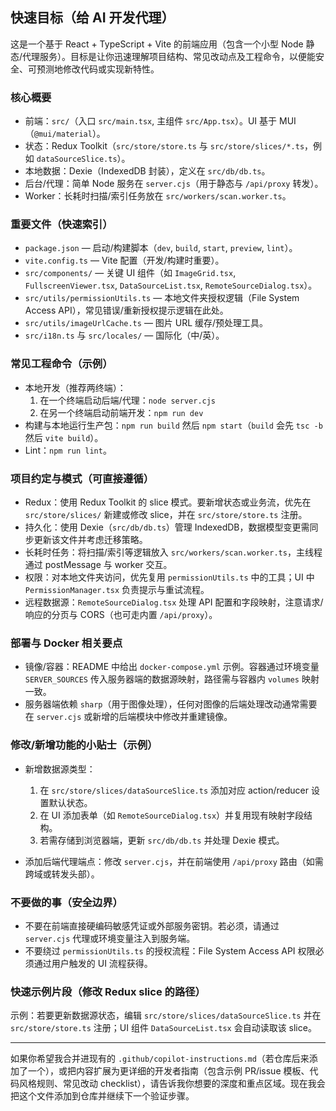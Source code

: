 ## 快速目标（给 AI 开发代理）

这是一个基于 React + TypeScript + Vite 的前端应用（包含一个小型 Node 静态/代理服务）。目标是让你迅速理解项目结构、常见改动点及工程命令，以便能安全、可预测地修改代码或实现新特性。

### 核心概要
- 前端：`src/`（入口 `src/main.tsx`, 主组件 `src/App.tsx`）。UI 基于 MUI（`@mui/material`）。
- 状态：Redux Toolkit（`src/store/store.ts` 与 `src/store/slices/*.ts`，例如 `dataSourceSlice.ts`）。
- 本地数据：Dexie（IndexedDB 封装），定义在 `src/db/db.ts`。
- 后台/代理：简单 Node 服务在 `server.cjs`（用于静态与 `/api/proxy` 转发）。
- Worker：长耗时扫描/索引任务放在 `src/workers/scan.worker.ts`。

### 重要文件（快速索引）
- `package.json` — 启动/构建脚本（`dev`, `build`, `start`, `preview`, `lint`）。
- `vite.config.ts` — Vite 配置（开发/构建时重要）。
- `src/components/` — 关键 UI 组件（如 `ImageGrid.tsx`, `FullscreenViewer.tsx`, `DataSourceList.tsx`, `RemoteSourceDialog.tsx`）。
- `src/utils/permissionUtils.ts` — 本地文件夹授权逻辑（File System Access API），常见错误/重新授权提示逻辑在此处。
- `src/utils/imageUrlCache.ts` — 图片 URL 缓存/预处理工具。
- `src/i18n.ts` 与 `src/locales/` — 国际化（中/英）。

### 常见工程命令（示例）
- 本地开发（推荐两终端）：
  1) 在一个终端启动后端/代理：`node server.cjs`
  2) 在另一个终端启动前端开发：`npm run dev`
- 构建与本地运行生产包：`npm run build` 然后 `npm start`（`build` 会先 `tsc -b` 然后 `vite build`）。
- Lint：`npm run lint`。

### 项目约定与模式（可直接遵循）
- Redux：使用 Redux Toolkit 的 slice 模式。要新增状态或业务流，优先在 `src/store/slices/` 新建或修改 slice，并在 `src/store/store.ts` 注册。
- 持久化：使用 Dexie（`src/db/db.ts`）管理 IndexedDB，数据模型变更需同步更新该文件并考虑迁移策略。
- 长耗时任务：将扫描/索引等逻辑放入 `src/workers/scan.worker.ts`，主线程通过 postMessage 与 worker 交互。
- 权限：对本地文件夹访问，优先复用 `permissionUtils.ts` 中的工具；UI 中 `PermissionManager.tsx` 负责提示与重试流程。
- 远程数据源：`RemoteSourceDialog.tsx` 处理 API 配置和字段映射，注意请求/响应的分页与 CORS（也可走内置 `/api/proxy`）。

### 部署与 Docker 相关要点
- 镜像/容器：README 中给出 `docker-compose.yml` 示例。容器通过环境变量 `SERVER_SOURCES` 传入服务器端的数据源映射，路径需与容器内 `volumes` 映射一致。
- 服务器端依赖 `sharp`（用于图像处理），任何对图像的后端处理改动通常需要在 `server.cjs` 或新增的后端模块中修改并重建镜像。

### 修改/新增功能的小贴士（示例）
- 新增数据源类型：
  1) 在 `src/store/slices/dataSourceSlice.ts` 添加对应 action/reducer 设置默认状态。
  2) 在 UI 添加表单（如 `RemoteSourceDialog.tsx`）并复用现有映射字段结构。
  3) 若需存储到浏览器端，更新 `src/db/db.ts` 并处理 Dexie 模式。

- 添加后端代理端点：修改 `server.cjs`，并在前端使用 `/api/proxy` 路由（如需跨域或转发头部）。

### 不要做的事（安全边界）
- 不要在前端直接硬编码敏感凭证或外部服务密钥。若必须，请通过 `server.cjs` 代理或环境变量注入到服务端。
- 不要绕过 `permissionUtils.ts` 的授权流程：File System Access API 权限必须通过用户触发的 UI 流程获得。

### 快速示例片段（修改 Redux slice 的路径）
示例：若要更新数据源状态，编辑 `src/store/slices/dataSourceSlice.ts` 并在 `src/store/store.ts` 注册；UI 组件 `DataSourceList.tsx` 会自动读取该 slice。

---
如果你希望我合并进现有的 `.github/copilot-instructions.md`（若仓库后来添加了一个），或把内容扩展为更详细的开发者指南（包含示例 PR/issue 模板、代码风格规则、常见改动 checklist），请告诉我你想要的深度和重点区域。现在我会把这个文件添加到仓库并继续下一个验证步骤。
